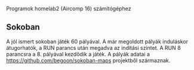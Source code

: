 Programok homelab2 (Aircomp 16) számítógéphez

## Sokoban
A jól ismert sokoban játék 60 pályával.
A már megoldott pályák induláskor átugorhatók, a RUN parancs után megadva az indítási szintet. A RUN 8 parancsra a 8. pályával kezdődik a játék. 
A pályák adatai a https://github.com/begoon/sokoban-maps projektből származnak.
